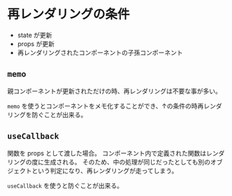 # 再レンダリングの条件

- state が更新
- props が更新
- 再レンダリングされたコンポーネントの子孫コンポーネント

## `memo`

親コンポーネントが更新されただけの時、再レンダリングは不要な事が多い。

`memo` を使うとコンポーネントをメモ化することができ、↑の条件の時再レンダリングを防ぐことが出来る。

## `useCallback`

関数を props として渡した場合。
コンポーネント内で定義された関数はレンダリングの度に生成される。
そのため、中の処理が同じだったとしても別のオブジェクトという判定になり、再レンダリングが走ってしまう。

`useCallback` を使うと防ぐことが出来る。
